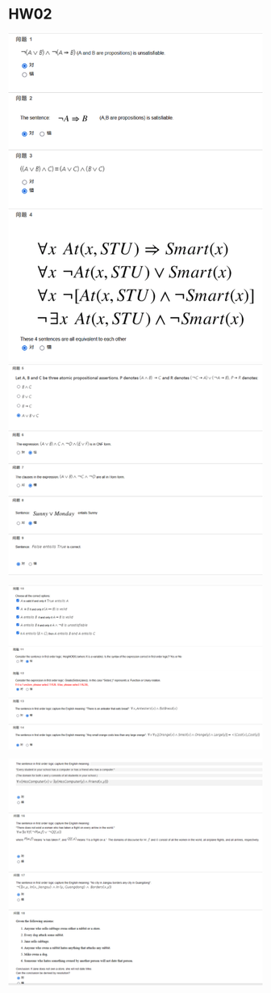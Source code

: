 # HW02

![img](hw02.assets/image-20220317010554605.png)![image-20220317010618786](hw02.assets/image-20220317010618786.png)

![image-20220317010513593](hw02.assets/image-20220317010513593.png)

![image-20220317010535013](hw02.assets/image-20220317010535013.png)
